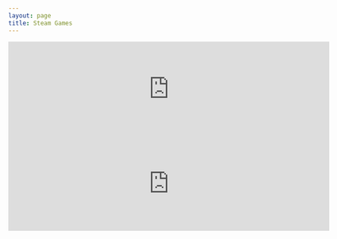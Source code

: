 ```yaml
---
layout: page
title: Steam Games
---
```

<iframe src="https://store.steampowered.com/widget/1977530/" frameborder="0" width="646" height="190"></iframe>
<iframe src="https://store.steampowered.com/widget/2709570/" frameborder="0" width="646" height="190"></iframe>
